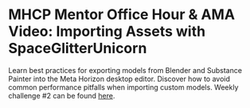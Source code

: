 # MHCP Mentor Office Hour & AMA Video: Importing Assets with SpaceGlitterUnicorn

Learn best practices for exporting models from Blender and Substance Painter into the Meta Horizon desktop editor. Discover how to avoid common performance pitfalls when importing custom models. Weekly challenge #2 can be found [here](https://communityforums.atmeta.com/t5/Events-Competitions/Weekly-Creator-Challenge-2-Experienced-Creators/td-p/1299606).
